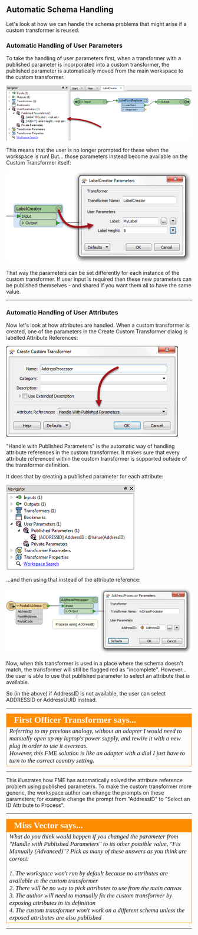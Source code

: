 ## Automatic Schema Handling ##

Let's look at how we can handle the schema problems that might arise if a custom transformer is reused.


### Automatic Handling of User Parameters ###
To take the handling of user parameters first, when a transformer with a published parameter is incorporated into a custom transformer, the published parameter is automatically moved from the main workspace to the custom transformer.

![](./Images/Img3.24.CustomTransformerRePublishedParameter.png)

This means that the user is no longer prompted for these when the workspace is run! But... those parameters instead become available on the Custom Transformer itself:

![](./Images/Img3.25.CustomTransformerParameterInCanvas.png)

That way the parameters can be set differently for each instance of the custom transformer. If user input is required then these new parameters can be published themselves - and shared if you want them all to have the same value.

---

### Automatic Handling of User Attributes ###

Now let's look at how attributes are handled. When a custom transformer is created, one of the parameters in the Create Custom Transformer dialog is labelled Attribute References:

![](./Images/Img3.23.CustomTransformerHandleWithOption.png)

"Handle with Published Parameters" is the automatic way of handling attribute references in the custom transformer. It makes sure that every attribute referenced within the custom transformer is supported outside of the transformer definition.

It does that by creating a published parameter for each attribute:

![](./Images/Img3.26.CustomTransformerAttributeReferenceParam.png)

...and then using that instead of the attribute reference:

![](./Images/Img3.27.CustomTransformerAttributeReferenceCanvas.png)

Now, when this transformer is used in a place where the schema doesn't match, the transformer will still be flagged red as "incomplete". However... the user is able to use that published parameter to select an attribute that *is* available.

So (in the above) if AddressID is not available, the user can select ADDRESSID or AddressUUID instead.

---

<!--Person X Says Section-->

<table style="border-spacing: 0px">
<tr>
<td style="vertical-align:middle;background-color:darkorange;border: 2px solid darkorange">
<i class="fa fa-quote-left fa-lg fa-pull-left fa-fw" style="color:white;padding-right: 12px;vertical-align:text-top"></i>
<span style="color:white;font-size:x-large;font-weight: bold;font-family:serif">First Officer Transformer says...</span>
</td>
</tr>

<tr>
<td style="border: 1px solid darkorange">
<span style="font-family:serif; font-style:italic; font-size:larger">
Referring to my previous analogy, without an adapter I would need to manually open up my laptop's power supply, and rewire it with a new plug in order to use it overseas.
<br>However, this FME solution is like an adapter with a dial I just have to turn to the correct country setting.
</span>
</td>
</tr>
</table>

---

This illustrates how FME has automatically solved the attribute reference problem using published parameters. To make the custom transformer more generic, the workspace author can change the prompts on these parameters; for example change the prompt from "AddressID" to "Select an ID Attribute to Process".

---

<!--Person X Says Section-->

<table style="border-spacing: 0px">
<tr>
<td style="vertical-align:middle;background-color:darkorange;border: 2px solid darkorange">
<i class="fa fa-quote-left fa-lg fa-pull-left fa-fw" style="color:white;padding-right: 12px;vertical-align:text-top"></i>
<span style="color:white;font-size:x-large;font-weight: bold;font-family:serif">Miss Vector says...</span>
</td>
</tr>

<tr>
<td style="border: 1px solid darkorange">
<span style="font-family:serif; font-style:italic; font-size:larger">
What do you think would happen if you changed the parameter from "Handle with Published Parameters" to its other possible value, "Fix Manually (Advanced)"? Pick as many of these answers as you think are correct:
<br><br>1. The workspace won't run by default because no attributes are available in the custom transformer
<br>2. There will be no way to pick attributes to use from the main canvas
<br>3. The author will need to manually fix the custom transformer by exposing attributes in its definition
<br>4. The custom transformer won't work on a different schema unless the exposed attributes are also published 
</span>
</td>
</tr>
</table>

---